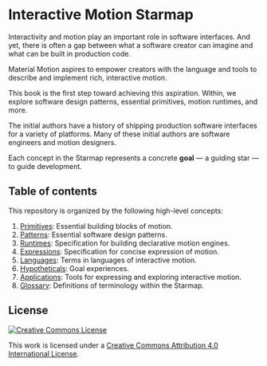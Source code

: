 # Interactive Motion Starmap

Interactivity and motion play an important role in software interfaces. And yet, there is often a gap between what a software creator can imagine and what can be built in production code.

Material Motion aspires to empower creators with the language and tools to describe and implement rich, interactive motion.

This book is the first step toward achieving this aspiration. Within, we explore software design patterns, essential primitives, motion runtimes, and more.

The initial authors have a history of shipping production software interfaces for a variety of platforms. Many of these initial authors are software engineers and motion designers.

Each concept in the Starmap represents a concrete **goal** — a guiding star — to guide development.

## Table of contents

This repository is organized by the following high-level concepts:

1. [Primitives](concepts/primitives.md): Essential building blocks of motion.
1. [Patterns](concepts/patterns.md): Essential software design patterns.
1. [Runtimes](concepts/runtimes.md): Specification for building declarative motion engines.
1. [Expressions](concepts/expressions.md): Specification for concise expression of motion.
1. [Languages](concepts/languages.md): Terms in languages of interactive motion.
1. [Hypotheticals](concepts/hypotheticals.md): Goal experiences.
1. [Applications](concepts/applications.md): Tools for expressing and exploring interactive motion.
1. [Glossary](concepts/glossary.md): Definitions of terminology within the Starmap.

## License

[![Creative Commons License](https://i.creativecommons.org/l/by/4.0/88x31.png)](http://creativecommons.org/licenses/by/4.0/)

This work is licensed under a [Creative Commons Attribution 4.0 International License](http://creativecommons.org/licenses/by/4.0/).